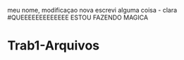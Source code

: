 meu nome, modificaçao nova
escrevi alguma coisa - clara
#QUEEEEEEEEEEEEE ESTOU FAZENDO MAGICA
# Trab1-Arquivos
